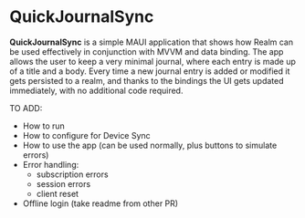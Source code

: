 # QuickJournalSync

**QuickJournalSync** is a simple MAUI application that shows how Realm can be used effectively in conjunction with MVVM and data binding.
The app allows the user to keep a very minimal journal, where each entry is made up of a title and a body. Every time a new journal entry is added or modified it gets persisted to a realm, and thanks to the bindings the UI gets updated immediately, with no additional code required.


TO ADD:

- How to run
- How to configure for Device Sync
- How to use the app (can be used normally, plus buttons to simulate errors)
- Error handling:
    - subscription errors
    - session errors
    - client reset
- Offline login (take readme from other PR)
